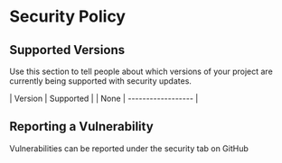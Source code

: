 # Security Policy

## Supported Versions

Use this section to tell people about which versions of your project are
currently being supported with security updates.

| Version | Supported          |
|   None  | ------------------ |

## Reporting a Vulnerability
Vulnerabilities can be reported under the security tab on GitHub
